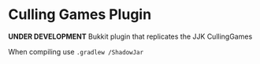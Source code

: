 # Culling Games Plugin
**UNDER DEVELOPMENT**
Bukkit plugin that replicates the JJK CullingGames

When compiling use `.gradlew /ShadowJar`

